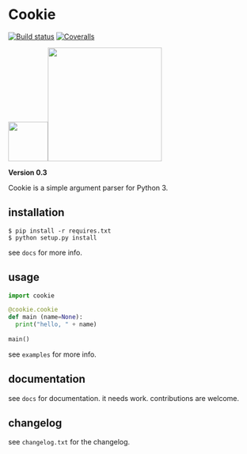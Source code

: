 # Cookie
 [![Build status](https://ci.appveyor.com/api/projects/status/pjxh5g91jpbh7t84?svg=true)](https://ci.appveyor.com/project/tygerbytes/resourcefitness) 
[![Coveralls](https://coveralls.io/repos/github/tygerbytes/ResourceFitness/badge.svg?branch=master)](https://coveralls.io/github/tygerbytes/ResourceFitness?branch=master) 

<img src="https://openclipart.org/download/249534/1464300474.svg" width=80><img src="
https://www.python.org/static/community_logos/python-logo-master-v3-TM.png" width="230"/>

**Version 0.3**

Cookie is a simple argument parser for Python 3.

## installation
```
$ pip install -r requires.txt
$ python setup.py install
```
see `docs` for more info.

## usage
```python
import cookie

@cookie.cookie
def main (name=None):
  print("hello, " + name)
  
main()
```
see `examples` for more info.

## documentation
see `docs` for documentation.
it needs work. contributions are welcome.

## changelog
see `changelog.txt` for the changelog.


